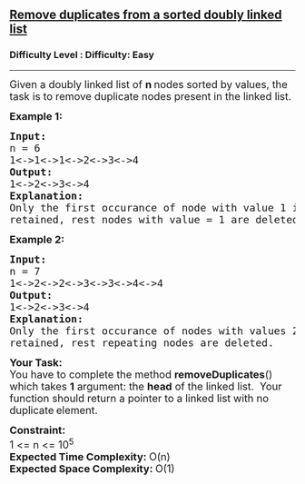<h2><a href="https://www.geeksforgeeks.org/problems/remove-duplicates-from-a-sorted-doubly-linked-list/1?itm_source=geeksforgeeks&itm_medium=article&itm_campaign=practice_card">Remove duplicates from a sorted doubly linked list</a></h2><h3>Difficulty Level : Difficulty: Easy</h3><hr><div class="problems_problem_content__Xm_eO"><p><span style="font-size:18px">Given a doubly&nbsp;linked list of <strong>n </strong>nodes sorted by values, the task is to remove duplicate nodes&nbsp;present in the linked list.</span></p>

<p><span style="font-size:18px"><strong>Example 1:</strong></span></p>

<pre><span style="font-size:18px"><strong>Input:
</strong>n = 6<strong>
</strong>1&lt;-&gt;1&lt;-&gt;1&lt;-&gt;2&lt;-&gt;3&lt;-&gt;4
<strong>Output:
</strong>1&lt;-&gt;2&lt;-&gt;3&lt;-&gt;4
<strong>Explanation:</strong>
Only the first occurance of node with value 1 is 
retained, rest nodes with value = 1 are deleted.</span>
</pre>

<p><span style="font-size:18px"><strong>Example 2:</strong></span></p>

<pre><span style="font-size:18px"><strong>Input:
</strong>n = 7<strong>
</strong>1&lt;-&gt;2&lt;-&gt;2&lt;-&gt;3&lt;-&gt;3&lt;-&gt;4&lt;-&gt;4
<strong>Output:
</strong>1&lt;-&gt;2&lt;-&gt;3&lt;-&gt;4
<strong>Explanation:</strong>
Only the first occurance of nodes with values 2,3 and 4 are 
retained, rest repeating nodes are deleted.</span></pre>

<p><span style="font-size:18px"><strong>Your Task:</strong><br>
You have to complete the method&nbsp;<strong>removeDuplicates</strong>() which takes <strong>1</strong>&nbsp;argument: the <strong>head</strong> of the linked list. &nbsp;Your function should&nbsp;return a pointer to a linked list with no duplicate</span>&nbsp;<span style="font-size:18px">element.</span></p>

<p><span style="font-size:18px"><strong>Constraint:</strong><br>
1 &lt;= n &lt;= 10<sup>5</sup><br>
<strong>Expected Time Complexity: </strong>O(n)<br>
<strong>Expected Space Complexity: </strong>O(1)</span></p>
</div>
